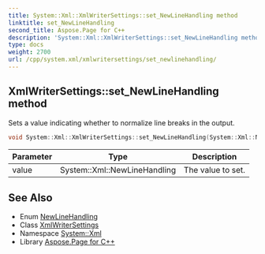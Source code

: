 ```yaml
---
title: System::Xml::XmlWriterSettings::set_NewLineHandling method
linktitle: set_NewLineHandling
second_title: Aspose.Page for C++
description: 'System::Xml::XmlWriterSettings::set_NewLineHandling method. Sets a value indicating whether to normalize line breaks in the output in C++.'
type: docs
weight: 2700
url: /cpp/system.xml/xmlwritersettings/set_newlinehandling/
---
```

## XmlWriterSettings::set_NewLineHandling method


Sets a value indicating whether to normalize line breaks in the output.

```cpp
void System::Xml::XmlWriterSettings::set_NewLineHandling(System::Xml::NewLineHandling value)
```


| Parameter | Type | Description |
| --- | --- | --- |
| value | System::Xml::NewLineHandling | The value to set. |

## See Also

* Enum [NewLineHandling](../../newlinehandling/)
* Class [XmlWriterSettings](../)
* Namespace [System::Xml](../../)
* Library [Aspose.Page for C++](../../../)
